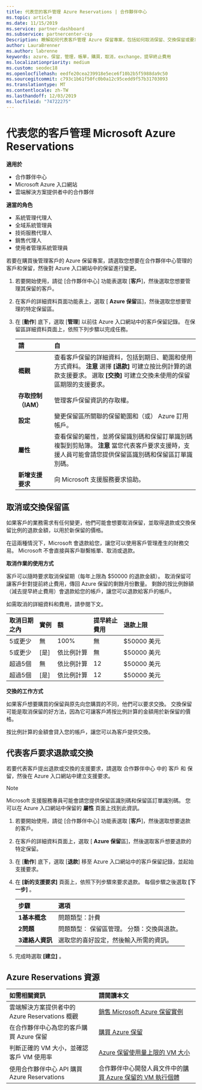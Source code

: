 ```yaml
---
title: 代表您的客戶管理 Azure Reservations | 合作夥伴中心
ms.topic: article
ms.date: 11/15/2019
ms.service: partner-dashboard
ms.subservice: partnercenter-csp
Description: 瞭解如何代表客戶管理 Azure 保留專案，包括如何取消保留、交換保留或要求退款。
author: LauraBrenner
ms.author: labrenne
keywords: azure，保留，管理，帳單，購買，取消，exchange，提早終止費用
ms.localizationpriority: medium
ms.custom: seodec18
ms.openlocfilehash: eedfe20cea239918e5ece6f10b2b5f5988da9c50
ms.sourcegitcommit: c793c1b61f50fc0b0a12c95cedd9f57b31703093
ms.translationtype: MT
ms.contentlocale: zh-TW
ms.lasthandoff: 12/03/2019
ms.locfileid: "74722275"
---
```

# <a name="manage-microsoft-azure-reservations-on-behalf-of-your-customers"></a>代表您的客戶管理 Microsoft Azure Reservations

**適用於**

- 合作夥伴中心
- Microsoft Azure 入口網站 
- 雲端解決方案提供者中的合作夥伴

**適當的角色**

- 系統管理代理人
- 全域系統管理員
- 技術服務代理人
- 銷售代理人
- 使用者管理系統管理員

若要在購買後管理客戶的 Azure 保留專案，請選取您想要在合作夥伴中心管理的客戶和保留，然後對 Azure 入口網站中的保留進行變更。

1. 若要開始使用，請從 [合作夥伴中心] 功能表選取 [**客戶**]，然後選取您想要管理其保留的客戶。 

2. 在客戶的詳細資料頁面功能表上，選取 [ **Azure 保留**區]，然後選取您想要管理的特定保留區。  

3. 在 [**動作**] 底下，選取 [**管理**] 以前往 Azure 入口網站中的客戶保留記錄。 在保留區詳細資料頁面上，依照下列步驟以完成任務。  

    | **請**   | **自**    |
    |:-----------------------------|:-----------------|
    | **概觀**   | 查看客戶保留的詳細資料，包括到期日、範圍和使用方式資料。 **注意** 選擇 **\[退款\]** 可建立按比例計算的退款支援要求。 選取 **\[交換\]** 可建立交換未使用的保留區期限的支援要求。  
    | **存取控制（IAM）**   | 管理客戶保留資訊的存取權。|
    | **設定**   | 變更保留區所關聯的保留範圍和（或） Azure 訂用帳戶。    |
    | **屬性**   | 查看保留的屬性，並將保留識別碼和保留訂單識別碼複製到剪貼簿。 **注意** 當您代表客戶要求支援時，支援人員可能會請您提供保留區識別碼和保留區訂單識別碼。    |
    | **新增支援要求**    | 向 Microsoft 支援服務要求協助。   |
 
## <a name="cancel-or-exchange-a-reservation"></a>取消或交換保留區 

如果客戶的業務需求有任何變更，他們可能會想要取消保留，並取得退款或交換保留比例的退款金額，以用於新保留的價格。

在這兩種情況下，Microsoft 會退款給您，讓您可以使用客戶管理產生的財務交易。 Microsoft 不會直接與客戶聯繫帳單、取消或退款。


**取消作業的使用方式**

客戶可以隨時要求取消保留期（每年上限為 $50000 的退款金額）。 取消保留可讓客戶針對提前終止費用，傳回 Azure 保留的剩餘月份數量。 剩餘的按比例餘額（減去提早終止費用）會退款給您的帳戶，讓您可以退款給客戶的帳戶。 

如需取消的詳細資料和費用，請參閱下文。


|**取消日期**<br> 之內   |**實例**    |**額**  |**提早終止**<br> 費用    |**退款上限** | 
|:----------------------------------|:------------|:-----------|:--------------------------------|:--------------|
|5或更少                         | 無          | 100%       | 無                              | $50000 美元   |
|5或更少                         | [是]         | 依比例計算  | 無                              | $50000 美元   |
|超過5個                        | 無          | 依比例計算  | 12                             | $50000 美元   |
|超過5個                        | [是]         | 依比例計算  | 12                             | $50000 美元   |


**交換的工作方式** 

如果客戶想要購買的保留與原先向您購買的不同，他們可以要求交換。 交換保留可能是取消保留的好方法，因為它可讓客戶將按比例計算的金額用於新保留的價格。 

按比例計算的金額會貸入您的帳戶，讓您可以為客戶提供交換。


## <a name="request-a-refund-or-exchange-on-behalf-of-a-customer"></a>代表客戶要求退款或交換 

若要代表客戶提出退款或交換的支援要求，請選取 合作夥伴中心 中的 客戶 和 保留，然後在 Azure 入口網站中建立支援要求。 

>[!NOTE]
>Microsoft 支援服務專員可能會請您提供保留區識別碼和保留區訂單識別碼。 您可以在 Azure 入口網站中保留的 **屬性** 頁面上找到此資訊。 

1. 若要開始使用，請從 [合作夥伴中心] 功能表選取 [**客戶**]，然後選取想要退款的客戶。 

2. 在客戶的詳細資料頁面上，選取 [ **Azure 保留**區]，然後選取客戶想要退款的特定保留。  

3. 在 [**動作**] 底下，選取 [**退款**] 移至 Azure 入口網站中的客戶保留記錄，並起始支援要求。  

4. 在 **\[新的支援要求\]** 頁面上，依照下列步驟來要求退款。 每個步驟之後選取 **\[下一步\]** 。 

    |**步驟**                    |**選項**    |
    |:---------------------------|:-----------------|
    |**1基本概念**                |問題類型：計費  |
    |**2問題**               |問題類型︰ 保留區管理。 分類：交換與退款。 |
    |**3連絡人資訊**   |選取您的喜好設定，然後輸入所需的資訊。 

5.  完成時選取 **\[建立\]** 。

## <a name="azure-reservations-resources"></a>Azure Reservations 資源
|**如需相關資訊**   |**請閱讀本文**    |
|:-----------------------------|:-----------------|
|雲端解決方案提供者中的 Azure Reservations 概觀  | [銷售 Microsoft Azure 保留實例](azure-reservations.md) |
|在合作夥伴中心為您的客戶購買 Azure 保留   |[購買 Azure 保留](azure-reservations-buying.md) |
|判斷正確的 VM 大小，並確認客戶 VM 使用率   |[Azure 保留使用量上限的 VM 大小](azure-usage.md)   |
|使用合作夥伴中心 API 購買 Azure Reservations | 合作夥伴中心開發人員文件中的[購買 Azure 保留的 VM 執行個體](https://docs.microsoft.com/partner-center/develop/purchase-azure-reservations)

